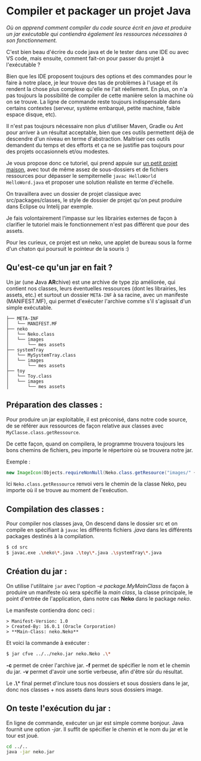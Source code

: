 # Compiler et packager un projet Java



*Où on apprend comment compiler du code source écrit en java et produire un jar exécutable qui contiendra également les ressources nécessaires à son fonctionnement.*



C'est bien beau d'écrire du code java et de le tester dans une IDE ou avec VS code, mais ensuite, comment fait-on pour passer du projet à l'exécutable ?



Bien que les IDE proposent toujours des options et des commandes pour le faire à notre place, je leur trouve des tas de problèmes à l'usage et ils rendent la chose plus complexe qu'elle ne l'ait réellement. En plus, on n'a pas toujours la possibilité de compiler de cette manière selon la machine où on se trouve. La ligne de commande reste toujours indispensable dans certains contextes (serveur, système embarqué, petite machine, faible espace disque, etc).



Il n'est pas toujours nécessaire non plus d'utiliser Maven, Gradle ou Ant pour arriver à un résultat acceptable, bien que ces outils permettent déjà de descendre d'un niveau en terme d'abstraction. Maitriser ces outils demandent du temps et des efforts et ça ne se justifie pas toujours pour des projets occasionnels et/ou modestes.


Je vous propose donc ce tutoriel, qui prend appuie sur [un petit projet maison](https://github.com/Aqueuse/NekoV2), avec tout de même assez de sous-dossiers et de fichiers ressources pour dépasser le sempiternelle `javac HelloWorld HelloWord.java` et proposer une solution réaliste en terme d'échelle.


On travaillera avec un dossier de projet classique avec src/packages/classes, le style de dossier de projet qu'on peut produire dans Eclipse ou Intelij par exemple.



Je fais volontairement l'impasse sur les librairies externes de façon à clarifier le tutoriel mais le fonctionnement n'est pas différent que pour des assets.



Pour les curieux, ce projet est un neko, une applet de bureau sous la forme d'un chaton qui poursuit le pointeur de la souris :)




## Qu'est-ce qu'un jar en fait ?



Un jar (une **J**ava **AR**chive) est une archive de type zip améliorée, qui contient nos classes, leurs éventuelles ressources (dont les librairies, les assets, etc.) et surtout un dossier `META-INF` à sa racine, avec un manifeste (MANIFEST.MF), qui permet d'exécuter l'archive comme s'il s'agissait d'un simple exécutable.

```
├── META-INF
│   └── MANIFEST.MF
├── neko
│   └── Neko.class
│   └── images
│       └── mes assets
├── systemTray
│   └── MySystemTray.class
│   └── images
│       └── mes assets
├── toy
│   └── Toy.class
│   └── images
│       └── mes assets
```

## Préparation des classes :

Pour produire un jar exploitable, il est préconisé, dans notre code source, de se référer aux ressources de façon relative aux classes avec `MyClasse.class.getRessource`.

De cette façon, quand on compilera, le programme trouvera toujours les bons chemins de fichiers, peu importe le répertoire où se trouvera notre jar.

Exemple :

```java
new ImageIcon(Objects.requireNonNull(Neko.class.getResource("images/" + "left1.GIF")))
```

Ici `Neko.class.getRessource` renvoi vers le chemin de la classe Neko, peu importe où il se trouve au moment de l'exécution.

## Compilation des classes :

Pour compiler nos classes java, On descend dans le dossier src et on compile en spécifiant à `javac` les différents fichiers *.java* dans les différents packages destinés à la compilation.

```bash
$ cd src
$ javac.exe .\neko\*.java .\toy\*.java .\systemTray\*.java
```


## Création du jar :

On utilise l'utilitaire `jar` avec l'option *-e package.MyMainClass* de façon à produire un manifeste où sera spécifié la *main class*, la classe principale, le point d'entrée de l'application, dans notre cas **Neko** dans le package *neko*.

Le manifeste contiendra donc ceci :

```
> Manifest-Version: 1.0
> Created-By: 16.0.1 (Oracle Corporation)
> **Main-Class: neko.Neko**
```

Et voici la commande à exécuter :

```bash
$ jar cfve ../../neko.jar neko.Neko .\*
```

**-c** permet de créer l'archive jar.
**-f** permet de spécifier le nom et le chemin du jar.
**-v** permet d'avoir une sortie verbeuse, afin d'être sûr du résultat.

Le **.\\*** final permet d'inclure tous nos dossiers et sous dossiers dans le jar, donc nos classes + nos assets dans leurs sous dossiers image.

## On teste l'exécution du jar :

En ligne de commande, exécuter un jar est simple comme bonjour. Java fournit une option *-jar*. Il suffit de spécifier le chemin et le nom du jar et le tour est joué.

```bash
cd ../..
java -jar neko.jar
```
